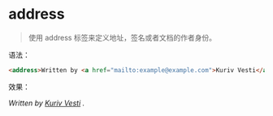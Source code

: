 # address

> 使用 address 标签来定义地址，签名或者文档的作者身份。

语法：

```html
<address>Written by <a href="mailto:example@example.com">Kuriv Vesti</a> .</address>
```

效果：

<address>Written by <a href="mailto:example@example.com">Kuriv Vesti</a> .</address>